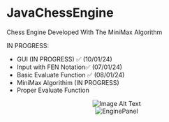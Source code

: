# JavaChessEngine
Chess Engine Developed With The MiniMax Algorithm

IN PROGRESS:
- GUI (IN PROGRESS) ✅ (10/01/24)
- Input with FEN Notation✅ (07/01/24)
- Basic Evaluate Function ✅ (08/01/24)
- MiniMax Algorithim (IN PROGRESS)
- Proper Evaluate Function


<div align="center">
  <img src="https://github.com/SamChenYu/JavaChessEngine/assets/150127006/f254d4b6-aa5b-4a99-8ab3-1cf218cc59eb" alt="Image Alt Text">
</div>


<div style="text-align:center;">
    <img src="https://github.com/SamChenYu/JavaChessEngine/assets/150127006/3d2b4d18-f49d-42a7-9845-dc88e29c3bca" alt="EnginePanel">
</div>

